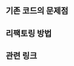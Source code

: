## 기존 코드의 문제점
<!-- 기존 코드를 리팩토링하게 된 이유와 문제점에 대해 적어주세요. -->

## 리팩토링 방법
<!-- 어떻게 기존 코드를 개선했는지 알려주세요. -->

## 관련 링크
<!-- 관련 논의, 레퍼런스 링크 등을 올려주세요. -->
<!-- 없다면 이 섹션을 지워주세요. -->
